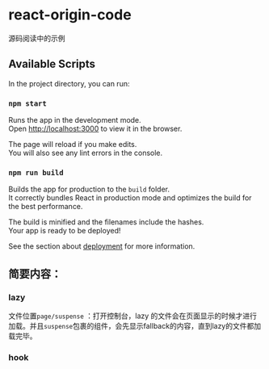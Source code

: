 # react-origin-code
源码阅读中的示例

## Available Scripts

In the project directory, you can run:

### `npm start`

Runs the app in the development mode.<br>
Open [http://localhost:3000](http://localhost:3000) to view it in the browser.

The page will reload if you make edits.<br>
You will also see any lint errors in the console.

### `npm run build`

Builds the app for production to the `build` folder.<br>
It correctly bundles React in production mode and optimizes the build for the best performance.

The build is minified and the filenames include the hashes.<br>
Your app is ready to be deployed!

See the section about [deployment](https://facebook.github.io/create-react-app/docs/deployment) for more information.

## 简要内容：

### lazy
  文件位置`page/suspense` ：打开控制台，lazy 的文件会在页面显示的时候才进行加载。并且`suspense`包裹的组件，会先显示fallback的内容，直到lazy的文件都加载完毕。

###  hook

  
  
